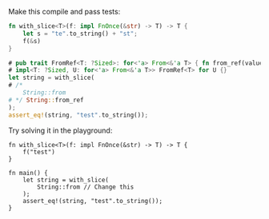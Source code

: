 Make this compile and pass tests:
```rust
fn with_slice<T>(f: impl FnOnce(&str) -> T) -> T {
    let s = "te".to_string() + "st";
    f(&s)
}

# pub trait FromRef<T: ?Sized>: for<'a> From<&'a T> { fn from_ref(value: &T) -> Self { Self::from(value) } }
# impl<T: ?Sized, U: for<'a> From<&'a T>> FromRef<T> for U {}
let string = with_slice(
# /*
    String::from
# */ String::from_ref
);
assert_eq!(string, "test".to_string());
```

Try solving it in the playground:
```rust,editable,compile_fail
fn with_slice<T>(f: impl FnOnce(&str) -> T) -> T {
    f("test")
}

fn main() {
    let string = with_slice(
        String::from // Change this
    );
    assert_eq!(string, "test".to_string());
}
```
